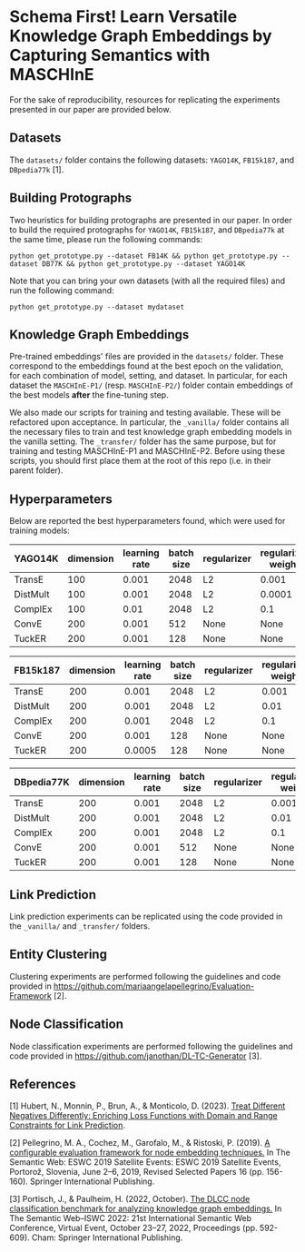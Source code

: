 # Schema First! Learn Versatile Knowledge Graph Embeddings by Capturing Semantics with MASCHInE

For the sake of reproducibility, resources for replicating the experiments presented in our paper are provided below.

## Datasets
The ``datasets/`` folder contains the following datasets: ``YAGO14K``, ``FB15k187``, and ``DBpedia77k`` [1].

## Building Protographs
Two heuristics for building protographs are presented in our paper. In order to build the required protographs for ``YAGO14K``, ``FB15k187``, and ``DBpedia77k`` at the same time, please run the following commands:

`python get_prototype.py --dataset FB14K && python get_prototype.py --dataset DB77K && python get_prototype.py --dataset YAGO14K`

Note that you can bring your own datasets (with all the required files) and run the following command:

`python get_prototype.py --dataset mydataset`

## Knowledge Graph Embeddings
Pre-trained embeddings' files are provided in the ``datasets/`` folder. These correspond to the embeddings found at the best epoch on the validation, for each combination of model, setting, and dataset. In particular, for each dataset the ``MASCHInE-P1/`` (resp. ``MASCHInE-P2/``) folder contain embeddings of the best models **after** the fine-tuning step.

We also made our scripts for training and testing available. These will be refactored upon acceptance.
In particular, the ``_vanilla/`` folder contains all the necessary files to train and test knowledge graph embedding models in the vanilla setting. The ``_transfer/`` folder has the same purpose, but for training and testing MASCHInE-P1 and MASCHInE-P2. Before using these scripts, you should first place them at the root of this repo (i.e. in their parent folder).

## Hyperparameters
Below are reported the best hyperparameters found, which were used for training models:

| YAGO14K  | dimension | learning rate | batch size | regularizer | regularizer weight |
|----------|-----------|---------------|------------|-------------|--------------------|
| TransE   | 100       | 0.001         | 2048       | L2          | 0.001              |
| DistMult | 100       | 0.001         | 2048       | L2          | 0.0001             |
| ComplEx  | 100       | 0.01          | 2048       | L2          | 0.1                |
| ConvE    | 200       | 0.001         | 512        | None        | None               |
| TuckER   | 200       | 0.001         | 128        | None        | None               |

| FB15k187  | dimension | learning rate | batch size | regularizer | regularizer weight |
|----------|-----------|---------------|------------|-------------|--------------------|
| TransE   | 200       | 0.001         | 2048       | L2          | 0.001              |
| DistMult | 200       | 0.001         | 2048       | L2          | 0.01             |
| ComplEx  | 200       | 0.001          | 2048       | L2          | 0.1                |
| ConvE    | 200       | 0.001         | 128        | None        | None               |
| TuckER   | 200       | 0.0005         | 128        | None        | None               |

| DBpedia77K  | dimension | learning rate | batch size | regularizer | regularizer weight |
|----------|-----------|---------------|------------|-------------|--------------------|
| TransE   | 200       | 0.001         | 2048       | L2          | 0.001              |
| DistMult | 200       | 0.001         | 2048       | L2          | 0.01             |
| ComplEx  | 200       | 0.001          | 2048       | L2          | 0.1                |
| ConvE    | 200       | 0.001         | 512        | None        | None               |
| TuckER   | 200       | 0.001         | 128        | None        | None               |


## Link Prediction
Link prediction experiments can be replicated using the code provided in the ``_vanilla/`` and ``_transfer/`` folders.

## Entity Clustering
Clustering experiments are performed following the guidelines and code provided in https://github.com/mariaangelapellegrino/Evaluation-Framework [2].

## Node Classification
Node classification experiments are performed following the guidelines and code provided in https://github.com/janothan/DL-TC-Generator [3].

## References
[1] Hubert, N., Monnin, P., Brun, A., & Monticolo, D. (2023). [Treat Different Negatives Differently: Enriching Loss Functions with Domain and Range Constraints for Link Prediction](https://arxiv.org/abs/2303.00286).

[2] Pellegrino, M. A., Cochez, M., Garofalo, M., & Ristoski, P. (2019). [A configurable evaluation framework for node embedding techniques.](https://link.springer.com/chapter/10.1007/978-3-030-32327-1_31) In The Semantic Web: ESWC 2019 Satellite Events: ESWC 2019 Satellite Events, Portorož, Slovenia, June 2–6, 2019, Revised Selected Papers 16 (pp. 156-160). Springer International Publishing.

[3] Portisch, J., & Paulheim, H. (2022, October). [The DLCC node classification benchmark for analyzing knowledge graph embeddings.](https://arxiv.org/abs/2207.06014) In The Semantic Web–ISWC 2022: 21st International Semantic Web Conference, Virtual Event, October 23–27, 2022, Proceedings (pp. 592-609). Cham: Springer International Publishing.
